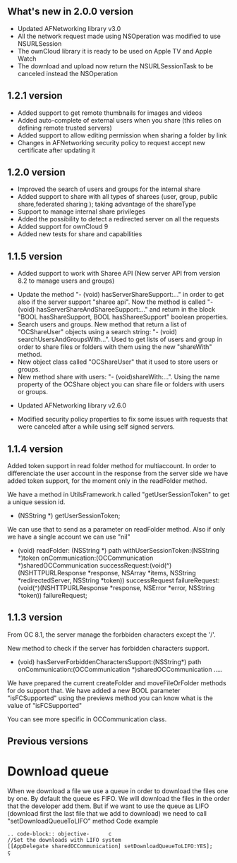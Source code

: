 ## What's new in 2.0.0 version

- Updated AFNetworking library v3.0
- All the network request made using NSOperation was modified to use NSURLSession
- The ownCloud library it is ready to be used on Apple TV and Apple Watch
- The download and upload now return the NSURLSessionTask to be canceled instead the NSOperation 


## 1.2.1 version

- Added support to get remote thumbnails for images and videos
- Added auto-complete of external users when you share (this relies on defining remote trusted servers)
- Added support to allow editing permission when sharing a folder by link
- Changes in AFNetworking security policy to request accept new certificate after updating it


## 1.2.0 version

- Improved the search of users and groups for the internal share
- Added support to share with all types of sharees (user, group, public share,federated sharing ); taking advantage of the  shareType
- Support to manage internal share privileges
- Added the possibility to detect a redirected server on all the requests
- Added support for ownCloud 9
- Added new tests for share and capabilities 


## 1.1.5 version

- Added support to work with Sharee API (New server API from version 8.2 to manage users and groups)

 + Update the method "- (void) hasServerShareSupport:..." in order to get also if the server support "sharee api". Now the method is called "- (void) hasServerShareAndShareeSupport:..." and return in the block "BOOL hasShareSupport, BOOL hasShareeSupport" boolean properties. 
 + Search users and groups. New method that return a list of "OCShareUser" objects using a search string: "- (void) searchUsersAndGroupsWith...". Used to get lists of users and group in order to share files or folders with them using the new "shareWith" method. 
 + New object class called "OCShareUser" that it used to store users or groups.
 + New method share with users: "- (void)shareWith:...". Using the name property of the OCShare object you can share file or folders with users or groups.

- Updated AFNetworking library v2.6.0

- Modified security policy properties to fix some issues with requests that were canceled after a while using self signed servers.
  

## 1.1.4 version

Added token support in read folder method for multiaccount. In order to differenciate the user account in the response from the server side we have added token support, for the moment only in the readFolder method.

We have a method in UtilsFramework.h called "getUserSessionToken" to get a unique session id.

+ (NSString *) getUserSessionToken;

We can use that to send as a parameter on readFolder method. Also if only we have a single account we can use "nil" 

- (void) readFolder: (NSString *) path withUserSessionToken:(NSString *)token
    onCommunication:(OCCommunication *)sharedOCCommunication
     successRequest:(void(^)(NSHTTPURLResponse *response, NSArray *items, NSString *redirectedServer, NSString *token)) successRequest
     failureRequest:(void(^)(NSHTTPURLResponse *response, NSError *error, NSString *token)) failureRequest;


##  1.1.3 version

From OC 8.1, the server manage the forbbiden characters except the '/'. 

New method to check if the server has forbidden characters support.
- (void) hasServerForbiddenCharactersSupport:(NSString*) path onCommunication:(OCCommunication *)sharedOCCommunication .....

We have prepared the current createFolder and moveFileOrFolder methods for do support that. We have added a new BOOL parameter "isFCSupported" using the previews method you can know what is the value of "isFCSupported"

You can see more specific in OCCommunication class.

## Previous versions


# Download queue
When we download a file we use a queue in order to download the files one by one. 
By default the queue es FIFO. We will download the files in the order that the developer add them.
But if we want to use the queue as LIFO (download first the last file that we add to download) we need to call "setDownloadQueueToLIFO" method
Code example
~~~~~~~~~~~~
.. code-block:: objective-		c
//Set the downloads with LIFO system
[[AppDelegate sharedOCCommunication] setDownloadQueueToLIFO:YES];
ç
